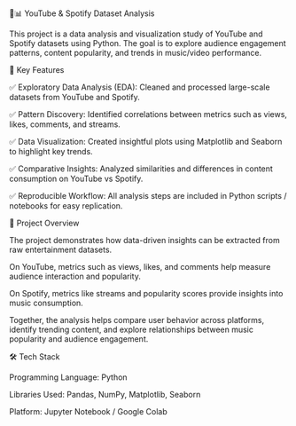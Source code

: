 🎵📊 YouTube & Spotify Dataset Analysis

This project is a data analysis and visualization study of YouTube and Spotify datasets using Python. The goal is to explore audience engagement patterns, content popularity, and trends in music/video performance.

🔹 Key Features

✅ Exploratory Data Analysis (EDA): Cleaned and processed large-scale datasets from YouTube and Spotify.

✅ Pattern Discovery: Identified correlations between metrics such as views, likes, comments, and streams.

✅ Data Visualization: Created insightful plots using Matplotlib and Seaborn to highlight key trends.

✅ Comparative Insights: Analyzed similarities and differences in content consumption on YouTube vs Spotify.

✅ Reproducible Workflow: All analysis steps are included in Python scripts / notebooks for easy replication.

🚀 Project Overview

The project demonstrates how data-driven insights can be extracted from raw entertainment datasets.

On YouTube, metrics such as views, likes, and comments help measure audience interaction and popularity.

On Spotify, metrics like streams and popularity scores provide insights into music consumption.

Together, the analysis helps compare user behavior across platforms, identify trending content, and explore relationships between music popularity and audience engagement.

🛠️ Tech Stack

Programming Language: Python

Libraries Used: Pandas, NumPy, Matplotlib, Seaborn

Platform: Jupyter Notebook / Google Colab
